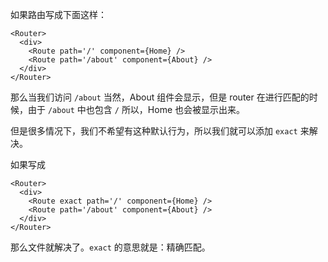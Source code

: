
如果路由写成下面这样：

```
<Router>
  <div>
    <Route path='/' component={Home} />
    <Route path='/about' component={About} />
  </div>
</Router>
```

那么当我们访问 `/about` 当然，About 组件会显示，但是 router 在进行匹配的时候，由于 `/about` 中也包含 `/` 所以，Home 也会被显示出来。

但是很多情况下，我们不希望有这种默认行为，所以我们就可以添加 `exact` 来解决。


如果写成

```
<Router>
  <div>
    <Route exact path='/' component={Home} />
    <Route path='/about' component={About} />
  </div>
</Router>
```

那么文件就解决了。`exact` 的意思就是：精确匹配。
